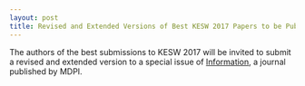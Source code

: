 ```yaml
---
layout: post
title: Revised and Extended Versions of Best KESW 2017 Papers to be Published in MDPI Information
---
```


<p class="text-justify">The authors of the best submissions to KESW 2017 will be invited to submit a revised and extended version to a special issue of <a href="http://www.mdpi.com/journal/information/special_issues">Information</a>, a journal published by MDPI.</p>
